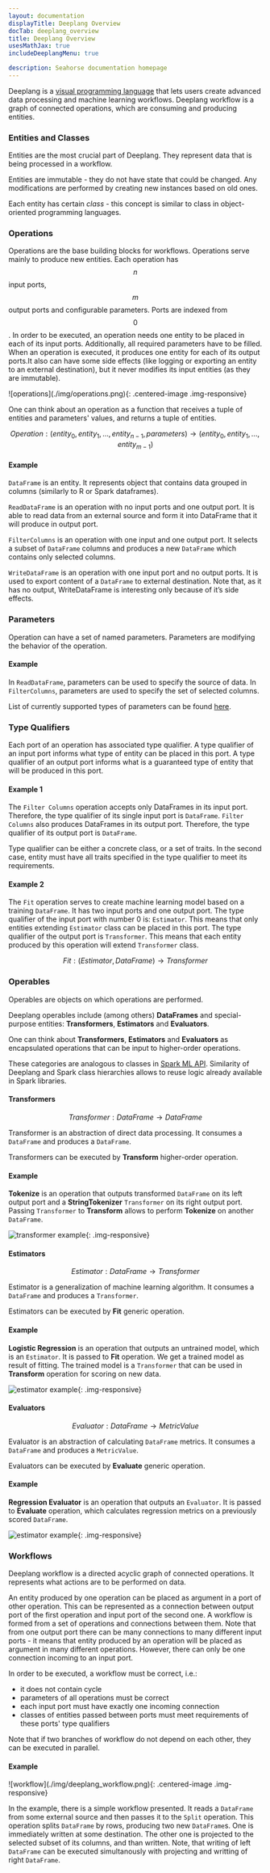 ```yaml
---
layout: documentation
displayTitle: Deeplang Overview
docTab: deeplang_overview
title: Deeplang Overview
usesMathJax: true
includeDeeplangMenu: true

description: Seahorse documentation homepage
---
```


Deeplang is a
<a target="_blank" href="https://en.wikipedia.org/wiki/Visual_programming_language">visual programming language</a>
that lets users create advanced data processing and machine learning workflows.
Deeplang workflow is a graph of connected operations,
which are consuming and producing entities.

### <a name="entities"></a>Entities and Classes
Entities are the most crucial part of Deeplang. They represent data that is being processed in a workflow.

Entities are immutable - they do not have state that could be changed. Any modifications are performed by creating new instances based on old ones.

Each entity has certain _class_ - this concept is similar to class in object-oriented programming languages.

### Operations
Operations are the base building blocks for workflows. Operations serve mainly to produce new entities. Each operation has
$$n$$ input ports, $$m$$ output ports and configurable parameters. Ports are indexed from $$0$$. In order to be executed, an operation needs one entity to be placed in each of its input ports. Additionally, all required parameters have to be filled. When an operation is executed, it produces one entity for each of its output ports.It also can have some side effects (like logging or exporting an entity to an external destination), but it never modifies its input entities (as they are immutable).

<div class="centered-container" markdown="1">
  ![operations](./img/operations.png){: .centered-image .img-responsive}
</div>

One can think about an operation as a function that receives a tuple of entities and parameters' values, and returns a tuple of entities.

$$Operation: (entity_0, entity_1, …, entity_{n-1}, parameters) \rightarrow (entity_0, entity_1, ... , entity_{m-1})$$

#### Example
`DataFrame` is an entity. It represents object that contains data grouped in columns (similarly to R or Spark dataframes).

`ReadDataFrame` is an operation with no input ports and one output port. It is able to read data from an external source and form it into DataFrame that it will produce in output port.

`FilterColumns` is an operation with one input and one output port. It selects a subset of `DataFrame` columns and produces a new `DataFrame` which contains only selected columns.

`WriteDataFrame` is an operation with one input port and no output ports. It is used to export content of a `DataFrame` to external destination. Note that, as it has no output, WriteDataFrame is interesting only because of it’s side effects.

### Parameters

Operation can have a set of named parameters. Parameters are modifying the behavior of the operation.

#### Example
In `ReadDataFrame`, parameters can be used to specify the source of data. In `FilterColumns`, parameters are used to specify the set of selected columns.

List of currently supported types of parameters can be found [here](parameters.html).

### Type Qualifiers
Each port of an operation has associated type qualifier. A type qualifier of an input port informs what type of entity can be placed in this port. A type qualifier of an output port informs what is a guaranteed type of entity that will be produced in this port.

#### Example 1
The `Filter Columns` operation accepts only  DataFrames in its input port. Therefore, the type qualifier of its single input port is `DataFrame`. `Filter Columns` also produces DataFrames in its output port. Therefore, the type qualifier of its output port is `DataFrame`.

Type qualifier can be either a concrete class, or a set of traits. In the second case, entity must have all traits specified in the type qualifier to meet its requirements.

#### Example 2
The `Fit` operation serves to create machine learning model based on a training `DataFrame`. It has two input ports and one output port. The type qualifier of the input port with number 0 is: `Estimator`. This means that only entities extending `Estimator` class can be placed in this port. The type qualifier of the output port is `Transformer`. This means that each entity produced by this operation will extend `Transformer` class.

$$Fit: (Estimator, DataFrame) \rightarrow Transformer$$

### Operables

Operables are objects on which operations are performed.

Deeplang operables include (among others) **DataFrames** and special-purpose entities: **Transformers**, **Estimators** and **Evaluators**.

One can think about **Transformers**, **Estimators** and **Evaluators** as encapsulated operations that can be input to higher-order operations.

These categories are analogous to classes in [Spark ML API](http://spark.apache.org/docs/latest/ml-guide.html#main-concepts).
Similarity of Deeplang and Spark class hierarchies allows to reuse logic already available in Spark libraries.

#### Transformers

$$Transformer: DataFrame \rightarrow DataFrame$$

Transformer is an abstraction of direct data processing. It consumes a `DataFrame` and produces a `DataFrame`.

Transformers can be executed by **Transform** higher-order operation.

#### Example

**Tokenize** is an operation that outputs transformed `DataFrame` on its left output port
and a **StringTokenizer** `Transformer` on its right output port. Passing `Transformer`
to **Transform** allows to perform **Tokenize** on another `DataFrame`.

![transformer example](./img/transformer_example.png){: .img-responsive}

#### Estimators

$$Estimator: DataFrame \rightarrow Transformer$$

Estimator is a generalization of machine learning algorithm. It consumes a `DataFrame` and produces a `Transformer`.

Estimators can be executed by **Fit** generic operation.

#### Example

**Logistic Regression** is an operation that outputs an untrained model, which is an `Estimator`.
It is passed to **Fit** operation. We get a trained model as result of fitting.
The trained model is a `Transformer` that can be used in **Transform** operation for scoring on new data.

![estimator example](./img/estimator_example.png){: .img-responsive}

#### Evaluators

$$Evaluator: DataFrame \rightarrow MetricValue$$

Evaluator is an abstraction of calculating `DataFrame` metrics. It consumes a `DataFrame` and produces a `MetricValue`.

Evaluators can be executed by **Evaluate** generic operation.

#### Example

**Regression Evaluator** is an operation that outputs an `Evaluator`. It is passed to **Evaluate** operation,
which calculates regression metrics on a previously scored `DataFrame`.

![estimator example](./img/evaluator_example.png){: .img-responsive}

### Workflows
Deeplang workflow is a directed acyclic graph of connected operations. It represents what actions are to be performed on data.

An entity produced by one operation can be placed as argument in a port of other operation. This can be represented as a connection between output port of the first operation and input port of the second one. A workflow is formed from a set of operations and connections between them. Note that from one output port there can be many connections to many different input ports - it means that entity produced by an operation will be placed as argument in many different operations. However, there can only be one connection incoming to an input port.

In order to be executed, a workflow must be correct, i.e.:

* it does not contain cycle
* parameters of all operations must be correct
* each input port must have exactly one incoming connection
* classes of entities passed between ports must meet requirements of these ports' type qualifiers

Note that if two branches of workflow do not depend on each other, they can be executed in parallel.

#### Example

<div class="centered-container" markdown="1">
  ![workflow](./img/deeplang_workflow.png){: .centered-image .img-responsive}
</div>

In the example, there is a simple workflow presented. It reads a `DataFrame` from some external source and then passes it to the `Split` operation. This operation splits `DataFrame` by rows, producing two new `DataFrame`s. One is immediately written at some destination. The other one is projected to the selected subset of its columns, and than written. Note, that writing of left `DataFrame` can be executed simultanously with projecting and writting of right `DataFrame`.
